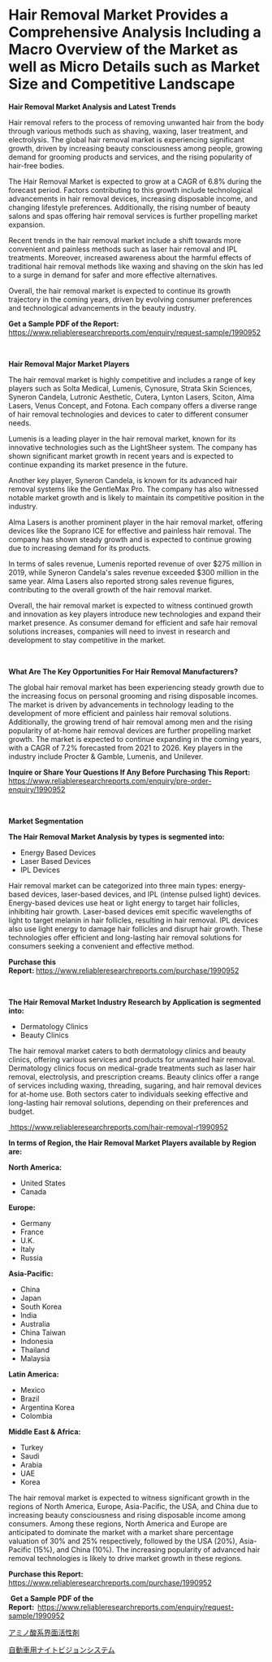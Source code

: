 <p><h1>Hair Removal Market Provides a Comprehensive Analysis Including a Macro Overview of the Market as well as Micro Details such as Market Size and Competitive Landscape</h1></p><p><strong>Hair Removal Market Analysis and Latest Trends</strong></p>
<p><p>Hair removal refers to the process of removing unwanted hair from the body through various methods such as shaving, waxing, laser treatment, and electrolysis. The global hair removal market is experiencing significant growth, driven by increasing beauty consciousness among people, growing demand for grooming products and services, and the rising popularity of hair-free bodies.</p><p>The Hair Removal Market is expected to grow at a CAGR of 6.8% during the forecast period. Factors contributing to this growth include technological advancements in hair removal devices, increasing disposable income, and changing lifestyle preferences. Additionally, the rising number of beauty salons and spas offering hair removal services is further propelling market expansion.</p><p>Recent trends in the hair removal market include a shift towards more convenient and painless methods such as laser hair removal and IPL treatments. Moreover, increased awareness about the harmful effects of traditional hair removal methods like waxing and shaving on the skin has led to a surge in demand for safer and more effective alternatives.</p><p>Overall, the hair removal market is expected to continue its growth trajectory in the coming years, driven by evolving consumer preferences and technological advancements in the beauty industry.</p></p>
<p><strong>Get a Sample PDF of the Report:&nbsp;</strong> <a href="https://www.reliableresearchreports.com/enquiry/request-sample/1990952">https://www.reliableresearchreports.com/enquiry/request-sample/1990952</a></p>
<p>&nbsp;</p>
<p><strong>Hair Removal Major Market Players</strong></p>
<p><p>The hair removal market is highly competitive and includes a range of key players such as Solta Medical, Lumenis, Cynosure, Strata Skin Sciences, Syneron Candela, Lutronic Aesthetic, Cutera, Lynton Lasers, Sciton, Alma Lasers, Venus Concept, and Fotona. Each company offers a diverse range of hair removal technologies and devices to cater to different consumer needs.</p><p>Lumenis is a leading player in the hair removal market, known for its innovative technologies such as the LightSheer system. The company has shown significant market growth in recent years and is expected to continue expanding its market presence in the future.</p><p>Another key player, Syneron Candela, is known for its advanced hair removal systems like the GentleMax Pro. The company has also witnessed notable market growth and is likely to maintain its competitive position in the industry.</p><p>Alma Lasers is another prominent player in the hair removal market, offering devices like the Soprano ICE for effective and painless hair removal. The company has shown steady growth and is expected to continue growing due to increasing demand for its products.</p><p>In terms of sales revenue, Lumenis reported revenue of over $275 million in 2019, while Syneron Candela's sales revenue exceeded $300 million in the same year. Alma Lasers also reported strong sales revenue figures, contributing to the overall growth of the hair removal market.</p><p>Overall, the hair removal market is expected to witness continued growth and innovation as key players introduce new technologies and expand their market presence. As consumer demand for efficient and safe hair removal solutions increases, companies will need to invest in research and development to stay competitive in the market.</p></p>
<p>&nbsp;</p>
<p><strong>What Are The Key Opportunities For Hair Removal Manufacturers?</strong></p>
<p><p>The global hair removal market has been experiencing steady growth due to the increasing focus on personal grooming and rising disposable incomes. The market is driven by advancements in technology leading to the development of more efficient and painless hair removal solutions. Additionally, the growing trend of hair removal among men and the rising popularity of at-home hair removal devices are further propelling market growth. The market is expected to continue expanding in the coming years, with a CAGR of 7.2% forecasted from 2021 to 2026. Key players in the industry include Procter & Gamble, Lumenis, and Unilever.</p></p>
<p><strong>Inquire or Share Your Questions If Any Before Purchasing This Report:</strong> <a href="https://www.reliableresearchreports.com/enquiry/pre-order-enquiry/1990952">https://www.reliableresearchreports.com/enquiry/pre-order-enquiry/1990952</a></p>
<p>&nbsp;</p>
<p><strong>Market Segmentation</strong></p>
<p><strong>The Hair Removal Market Analysis by types is segmented into:</strong></p>
<p><ul><li>Energy Based Devices</li><li>Laser Based Devices</li><li>IPL Devices</li></ul></p>
<p><p>Hair removal market can be categorized into three main types: energy-based devices, laser-based devices, and IPL (intense pulsed light) devices. Energy-based devices use heat or light energy to target hair follicles, inhibiting hair growth. Laser-based devices emit specific wavelengths of light to target melanin in hair follicles, resulting in hair removal. IPL devices also use light energy to damage hair follicles and disrupt hair growth. These technologies offer efficient and long-lasting hair removal solutions for consumers seeking a convenient and effective method.</p></p>
<p><strong>Purchase this Report:&nbsp;</strong><a href="https://www.reliableresearchreports.com/purchase/1990952">https://www.reliableresearchreports.com/purchase/1990952</a></p>
<p>&nbsp;</p>
<p><strong>The Hair Removal Market Industry Research by Application is segmented into:</strong></p>
<p><ul><li>Dermatology Clinics</li><li>Beauty Clinics</li></ul></p>
<p><p>The hair removal market caters to both dermatology clinics and beauty clinics, offering various services and products for unwanted hair removal. Dermatology clinics focus on medical-grade treatments such as laser hair removal, electrolysis, and prescription creams. Beauty clinics offer a range of services including waxing, threading, sugaring, and hair removal devices for at-home use. Both sectors cater to individuals seeking effective and long-lasting hair removal solutions, depending on their preferences and budget.</p></p>
<p><a href="https://www.reliableresearchreports.com/hair-removal-r1990952">&nbsp;https://www.reliableresearchreports.com/hair-removal-r1990952</a></p>
<p><strong>In terms of Region, the Hair Removal Market Players available by Region are:</strong></p>
<p>
    <p> <strong> North America: </strong>
        <ul>
            <li>United States</li>
            <li>Canada</li>
        </ul>
        </p> 
    <p> <strong> Europe: </strong>
        <ul>
            <li>Germany</li>
            <li>France</li>
            <li>U.K.</li>
            <li>Italy</li>
            <li>Russia</li>
        </ul>
        </p> 
    <p> <strong> Asia-Pacific: </strong>
        <ul>
            <li>China</li>
            <li>Japan</li>
            <li>South Korea</li>
            <li>India</li>
            <li>Australia</li>
            <li>China Taiwan</li>
            <li>Indonesia</li>
            <li>Thailand</li>
            <li>Malaysia</li>
        </ul>
        </p> 
    <p> <strong> Latin America: </strong>
        <ul>
            <li>Mexico</li>
            <li>Brazil</li>
            <li>Argentina Korea</li>
            <li>Colombia</li>
        </ul>
        </p> 
    <p> <strong> Middle East & Africa: </strong>
        <ul>
            <li>Turkey</li>
            <li>Saudi</li>
            <li>Arabia</li>
            <li>UAE</li>
            <li>Korea</li>
        </ul>
    </p>
    </p>
<p><p>The hair removal market is expected to witness significant growth in the regions of North America, Europe, Asia-Pacific, the USA, and China due to increasing beauty consciousness and rising disposable income among consumers. Among these regions, North America and Europe are anticipated to dominate the market with a market share percentage valuation of 30% and 25% respectively, followed by the USA (20%), Asia-Pacific (15%), and China (10%). The increasing popularity of advanced hair removal technologies is likely to drive market growth in these regions.</p></p>
<p><strong>Purchase this Report: </strong><a href="https://www.reliableresearchreports.com/purchase/1990952">https://www.reliableresearchreports.com/purchase/1990952</a></p>
<p>&nbsp;<strong>Get a Sample PDF of the Report:&nbsp;&nbsp;</strong><a href="https://www.reliableresearchreports.com/enquiry/request-sample/1990952">https://www.reliableresearchreports.com/enquiry/request-sample/1990952</a></p>
<p><strong></strong></p>
<p><p><a href="https://medium.com/@jacksonmith1931/%E3%82%A2%E3%83%9F%E3%83%8E%E9%85%B8%E7%B3%BB%E7%95%8C%E9%9D%A2%E6%B4%BB%E6%80%A7%E5%89%A4%E5%B8%82%E5%A0%B4-%E5%B8%82%E5%A0%B4cagr-%E5%B8%82%E5%A0%B4%E3%83%88%E3%83%AC%E3%83%B3%E3%83%89-%E3%81%8A%E3%82%88%E3%81%B3%E6%88%90%E9%95%B7%E6%88%A6%E7%95%A5%E3%81%AB%E3%81%A4%E3%81%84%E3%81%A6%E3%81%AE%E6%B4%9E%E5%AF%9F-c116a5054d8f">アミノ酸系界面活性剤</a></p><p><a href="https://medium.com/@anabelavenport7854/%E8%87%AA%E5%8B%95%E8%BB%8A%E7%94%A8%E3%83%8A%E3%82%A4%E3%83%88%E3%83%93%E3%82%B8%E3%83%A7%E3%83%B3%E3%82%B7%E3%82%B9%E3%83%86%E3%83%A0%E3%81%AE%E5%B8%82%E5%A0%B4%E8%A6%8F%E6%A8%A1%E3%81%AF-%E3%82%B0%E3%83%AD%E3%83%BC%E3%83%90%E3%83%AB%E7%94%A3%E6%A5%AD%E3%81%AB%E3%81%8A%E3%81%91%E3%82%8B%E6%9C%80%E9%81%A9%E3%81%AA%E3%83%9E%E3%83%BC%E3%82%B1%E3%83%86%E3%82%A3%E3%83%B3%E3%82%B0%E3%83%81%E3%83%A3%E3%83%8D%E3%83%AB%E3%82%92%E7%A4%BA%E3%81%97%E3%81%A6%E3%81%84%E3%81%BE%E3%81%99-c14996c7e84b">自動車用ナイトビジョンシステム</a></p></p>